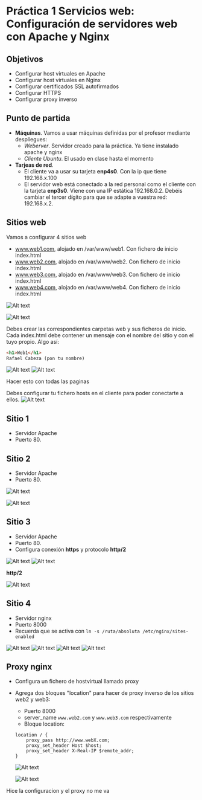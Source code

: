 # Práctica 1 Servicios web: Configuración de servidores web con Apache y Nginx


## Objetivos

- Configurar host virtuales en Apache
- Configurar host virtuales en Nginx
- Configurar certificados SSL autofirmados
- Configurar HTTPS
- Configurar proxy inverso

## Punto de partida

- **Máquinas**. Vamos a usar máquinas definidas por el profesor mediante despliegues:
  - *Weberver*. Servidor creado para la práctica. Ya tiene instalado apache y nginx
  - *Cliente Ubuntu*. El usado en clase hasta el momento
- **Tarjeas de red**. 
  - El cliente va a usar su tarjeta **enp4s0**. Con la ip que tiene 192.168.x.100
  - El servidor web está conectado a la red personal como el cliente con la tarjeta **enp3s0**. Viene con una IP estática 192.168.0.2. Debéis cambiar el tercer dígito para que se adapte a vuestra red: 192.168.x.2.

## Sitios web

Vamos a configurar 4 sitios web

- www.web1.com, alojado en /var/www/web1. Con fichero de inicio index.html
- www.web2.com, alojado en /var/www/web2. Con fichero de inicio index.html
- www.web3.com, alojado en /var/www/web3. Con fichero de inicio index.html
- www.web4.com, alojado en /var/www/web4. Con fichero de inicio index.html




![Alt text](image-1.png)

![Alt text](image-3.png)




Debes crear las  correspondientes carpetas web y sus ficheros de inicio. Cada index.html debe contener un mensaje con el nombre del sitio y con el tuyo propio. Algo así:

```html
<h1>Web1</h1>
Rafael Cabeza (pon tu nombre)
```

![Alt text](image-5.png)
![Alt text](image-2.png)

Hacer esto con todas las paginas

Debes configurar tu fichero hosts en el cliente para poder conectarte a ellos.
![Alt text](image-6.png)

## Sitio 1

- Servidor Apache
- Puerto 80.

## Sitio 2

- Servidor Apache
- Puerto 80.

![Alt text](image.png)


![Alt text](image-4.png)





## Sitio 3

- Servidor Apache
- Puerto 80.
- Configura conexión **https** y protocolo **http/2**



![Alt text](image-7.png)
![Alt text](image-8.png)


**http/2**

![Alt text](image-9.png)





## Sitio 4

- Servidor nginx
- Puerto 8000
- Recuerda que se activa con `ln -s /ruta/absoluta /etc/nginx/sites-enabled`

![Alt text](image-14.png)
![Alt text](image-11.png)
![Alt text](image-12.png)
![Alt text](image-10.png)

## Proxy nginx

- Configura un fichero de hostvirtual llamado proxy
- Agrega dos bloques "location" para hacer de proxy inverso de los sitios web2 y web3:
  - Puerto 8000
  - server_name `www.web2.com` y `www.web3.com` respectivamente
  - Bloque location:

  ```nginx
  location / {
      proxy_pass http://www.webX.com;
      proxy_set_header Host $host;
      proxy_set_header X-Real-IP $remote_addr;
  }
  ```

  ![Alt text](image-13.png)

  ![Alt text](image-15.png)


Hice la configuracion y el proxy no me va 
